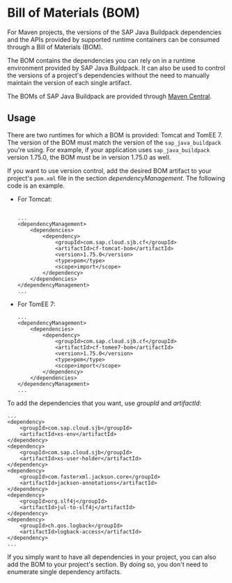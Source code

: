 <!-- loio6c6936e8e4ea40c9a9a69f6783b1e978 -->

# Bill of Materials \(BOM\)

For Maven projects, the versions of the SAP Java Buildpack dependencies and the APIs provided by supported runtime containers can be consumed through a Bill of Materials \(BOM\).



The BOM contains the dependencies you can rely on in a runtime environment provided by SAP Java Buildpack. It can also be used to control the versions of a project's dependencies without the need to manually maintain the version of each single artifact.

The BOMs of SAP Java Buildpack are provided through [Maven Central](https://search.maven.org/search?q=com.sap.cloud.sjb.cf).



<a name="loio6c6936e8e4ea40c9a9a69f6783b1e978__section_zv5_4cj_v3b"/>

## Usage

There are two runtimes for which a BOM is provided: Tomcat and TomEE 7. The version of the BOM must match the version of the `sap_java_buildpack` you're using. For example, if your application uses `sap_java_buildpack` version 1.75.0, the BOM must be in version 1.75.0 as well.

If you want to use version control, add the desired BOM artifact to your project's `pom.xml` file in the section *dependencyManagement*. The following code is an example.

-   For Tomcat:

    ```
    
    ...
    <dependencyManagement>
        <dependencies>
            <dependency>
                <groupId>com.sap.cloud.sjb.cf</groupId>
                <artifactId>cf-tomcat-bom</artifactId>
                <version>1.75.0</version>
                <type>pom</type>
                <scope>import</scope>
            </dependency>
        </dependencies>
    </dependencyManagement>
    ...
    ```

-   For TomEE 7:

    ```
    ...
    <dependencyManagement>
        <dependencies>
            <dependency>
                <groupId>com.sap.cloud.sjb.cf</groupId>
                <artifactId>cf-tomee7-bom</artifactId>
                <version>1.75.0</version>
                <type>pom</type>
                <scope>import</scope>
            </dependency>
        </dependencies>
    </dependencyManagement>
    ...
    ```


To add the dependencies that you want, use *groupId* and *artifactId*:

```
...
<dependency>
    <groupId>com.sap.cloud.sjb</groupId>
    <artifactId>xs-env</artifactId>
</dependency>
<dependency>
    <groupId>com.sap.cloud.sjb</groupId>
    <artifactId>xs-user-holder</artifactId>
</dependency>
<dependency>
    <groupId>com.fasterxml.jackson.core</groupId>
    <artifactId>jackson-annotations</artifactId>
</dependency>
<dependency>
    <groupId>org.slf4j</groupId>
    <artifactId>jul-to-slf4j</artifactId>
</dependency>
<dependency>
    <groupId>ch.qos.logback</groupId>
    <artifactId>logback-access</artifactId>
</dependency>
...
```

If you simply want to have all dependencies in your project, you can also add the BOM to your project's section. By doing so, you don't need to enumerate single dependency artifacts.

